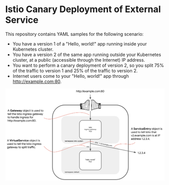 # Istio Canary Deployment of External Service

This repository contains YAML samples for the following scenario:
* You have a version 1 of a "Hello, world!" app running inside your Kubernetes cluster.
* You have a version 2 of the same app running outside your Kubernetes cluster, at a public (accessible through the Internet) IP address.
* You want to perform a canary deployment of version 2, so you split 75% of the traffic to version 1 and 25% of the traffic to version 2.
* Internet users come to your "Hello, world!" app through http://example.com:80.

![Diagram of a Kubernetes cluster containing running two Pods — a "Hello, world!" Pod and the Istio ingress gateway Pod.](https://github.com/NimJay/istio-canary-deploy-external-service/raw/main/diagram.png)
